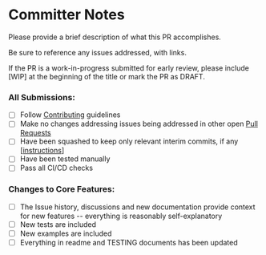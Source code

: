 # Committer Notes

Please provide a brief description of what this PR accomplishes.

Be sure to reference any issues addressed, with links.

If the PR is a work-in-progress submitted for early review, please include [WIP] at the beginning of the title or mark the PR as DRAFT.

### All Submissions:

- [ ] Follow [Contributing](https://github.com/usnistgov/oscal-xproc3/blob/main/CONTRIBUTING.md) guidelines
- [ ] Make no changes addressing issues being addressed in other open [Pull Requests](https://github.com/usnistgov/oscal-xproc3/pulls)
- [ ] Have been squashed to keep only relevant interim commits, if any \[[instructions](https://git-scm.com/book/en/v2/Git-Tools-Rewriting-History)\]
- [ ] Have been tested manually
- [ ] Pass all CI/CD checks

### Changes to Core Features:

- [ ] The Issue history, discussions and new documentation provide context for new features -- everything is reasonably self-explanatory
- [ ] New tests are included
- [ ] New examples are included
- [ ] Everything in readme and TESTING documents has been updated
